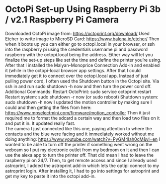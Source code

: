 # OctoPi Set-up Using Raspberry Pi 3b / v2.1 Raspberry Pi Camera #

Downloaded OctoPi image from: https://octoprint.org/download/
Used Etcher to write image to MicroSD Card: https://www.balena.io/etcher/
Then when it boots up you can either go to octopi.local in your browser, or ssh into the raspberry pi using the credentials username pi and password raspberry with the octopi.local being the address. Either way will let you finalize the set-up steps like set the time and define the printer you’re using.
After that I installed the Malyan-Monoprice Connection Add-in and enabled it (while in the octopi-local browser app settings.
After that I could immediately get it to connect over the octopi.local app.
Instead of just pulling power cord, I often used the Shutdown button in the Octopi site. Via ssh in and run sudo shutdown -h now  and then turn the power cord off.
Additional Commands:
Restart OctoPrint: sudo service octoprint restart
Restart system: sudo shutdown -r now (or sudo reboot)
Shutdown system: sudo shutdown -h now
I updated the motion controller by making sure I could and then getting the files from here: https://www.mpselectmini.com/firmware/motion_controller Then it just required me to format the sdcard a certain way and then load two files on it and put it in. It updated really fast.		 
The camera I just connected like this one, paying attention to where the contacts and the blue were facing and it immediately worked without me doing anything: https://www.youtube.com/watch?v=PyGM4Iah0cM&vl=en
I wanted to be able to turn off the printer if something went wrong on the webcam so I put my electronic outlet from my bedroom on it and then I can use the alexa app to turn the printer off. That did mean I had to leave the raspberry pi on 24/7.
Then, to get remote access and since I already used astroprint, I added the astroprint add-in which lets the optipi connect to my astroprint login. After installing it, I had to go into settings for astroprint and get my key to paste it into the octopi add-in.
